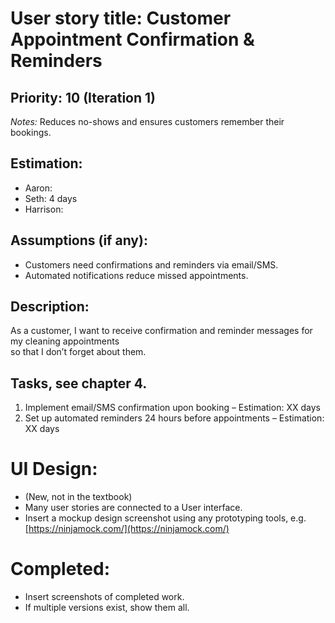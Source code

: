 # User story title: Customer Appointment Confirmation & Reminders  

## Priority: 10 (Iteration 1)  
*Notes:* Reduces no-shows and ensures customers remember their bookings.  

## Estimation:  
* Aaron:  
* Seth:  4 days
* Harrison:  

## Assumptions (if any):  
* Customers need confirmations and reminders via email/SMS.  
* Automated notifications reduce missed appointments.  

## Description:  
As a customer, I want to receive confirmation and reminder messages for my cleaning appointments  
so that I don’t forget about them.  

## Tasks, see chapter 4.  
1. Implement email/SMS confirmation upon booking – Estimation: XX days  
2. Set up automated reminders 24 hours before appointments – Estimation: XX days  

# UI Design:
* (New, not in the textbook) 
* Many user stories are connected to a User interface.
* Insert a mockup design screenshot using any prototyping tools, e.g. [https://ninjamock.com/](https://ninjamock.com/)  

# Completed:  
* Insert screenshots of completed work.  
* If multiple versions exist, show them all.  
